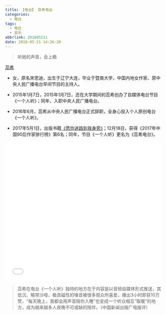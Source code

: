 ```yaml
---
title: 【电台】 蕊希电台
categories:
  - 电台
tags:
  - 电台
  - 音乐
abbrlink: 201805211
date: 2018-05-21 14:26:28
---
```


> 听她的声音，会上瘾

[蕊希](https://weibo.com/u/2042392072)

* 女，原名宋思迪，出生于辽宁大连，毕业于暨南大学，中国内地女作家、原中央人民广播电台早间节目的主持人。

* 2015年1月7日，2015年1月7日，还在大学期间的蕊希创办了自媒体电台节目《一个人听》；同年，入职中央人民广播电台。

* 2016年6月，蕊希从中央人民广播电台正式辞职，全身心投入个人原创电台《一个人听》。

* 2017年5月1日，出版书籍[《愿你迷路到我身旁》](https://book.douban.com/subject/27043811/)；12月18日，获得《2017年中国90后作家排行榜》第6名；同年，节目《一个人听》更名为《蕊希电台》。

<iframe frameborder="no" border="0" marginwidth="0" marginheight="0" width="100%" height=450 src="//music.163.com/outchain/player?type=4&id=618058&auto=0&height=430"></iframe>

> 蕊希在电台《一个人听》独特的地方在于内容是以音频自媒体形式推送，其低沉、略带沙哑、极具磁性的嗓音被很多观众所喜爱，播出3小时即获10万赞，“每天晚上，我都会用声音陪你入睡”也变成一个听众相互“取暖”的地方，成为越来越多人夜晚不可或缺的陪伴。（中国新闻出版广电报评）